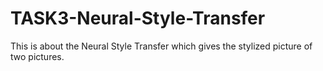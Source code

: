 # TASK3-Neural-Style-Transfer
This is about the Neural Style Transfer which gives the stylized picture of two pictures.
